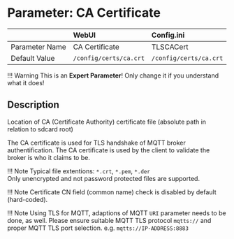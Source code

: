 # Parameter: CA Certificate

|                   | WebUI               | Config.ini
|:---               |:---                 |:----
| Parameter Name    | CA Certificate      | TLSCACert
| Default Value     | `/config/certs/ca.crt` | `/config/certs/ca.crt`


!!! Warning
    This is an **Expert Parameter**! Only change it if you understand what it does!


## Description

Location of CA (Certificate Authority) certificate file (absolute path in relation to sdcard root)


The CA certificate is used for TLS handshake of MQTT broker authentification. The CA certificate is 
used by the client to validate the broker is who it claims to be.


!!! Note
    Typical file extentions: `*.crt`, `*.pem`, `*.der`<br>
    Only unencrypted and not password protected files are supported.<br>

    
!!! Note
    Certificate CN field (common name) check is disabled by default (hard-coded).


!!! Note
    Using TLS for MQTT, adaptions of MQTT `URI` parameter needs to be done, as well.  Please ensure suitable MQTT
    TLS protocol `mqtts://` and proper MQTT TLS port selection. e.g. `mqtts://IP-ADDRESS:8883`
